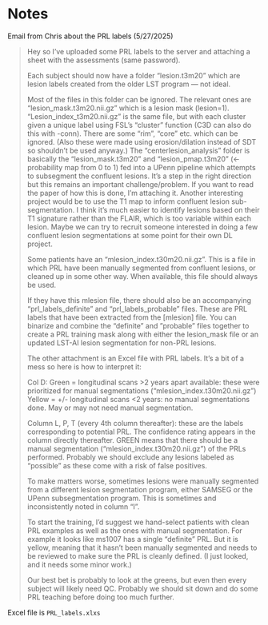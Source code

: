 # Notes

Email from Chris about the PRL labels (5/27/2025)

> Hey so I’ve uploaded some PRL labels to the server and attaching a sheet with the assessments (same password).
>
> Each subject should now have a folder “lesion.t3m20” which are lesion labels created from the older LST program — not ideal.
>
> Most of the files in this folder can be ignored.  The relevant ones are “lesion_mask.t3m20.nii.gz” which is a lesion mask (lesion=1).  “Lesion_index_t3m20.nii.gz”  is the same file, but with each cluster given a unique label using FSL’s “cluster” function (C3D can also do this with -conn).   There are some “rim”, “core” etc. which can be ignored.  (Also these were made using erosion/dilation instead of SDT so shouldn’t be used anyway.)  The “centerlesion_analysis” folder is basically the “lesion_mask.t3m20” and “lesion_pmap.t3m20” (<-probability map from 0 to 1) fed into a UPenn pipeline which attempts to subsegment the confluent lesions.  It’s a step in the right direction but this remains an important challenge/problem.  If you want to read the paper of how this is done, I’m attaching it.  Another interesting project would be to use the T1 map to inform confluent lesion sub-segmentation.  I think it’s much easier to identify lesions based on their T1 signature rather than the FLAIR, which is too variable within each lesion.  Maybe we can try to recruit someone interested in doing a few confluent lesion segmentations at some point for their own DL project.
>
>Some patients have an “mlesion_index.t30m20.nii.gz”.  This is a file in which PRL have been manually segmented from confluent lesions, or cleaned up in some other way.  When available, this file should always be used.
>
>If they have this mlesion file, there should also be an accompanying “prl_labels_definite” and “prl_labels_probable” files.  These are PRL labels that have been extracted from the [mlesion] file.  You can binarize and combine the “definite” and ”probable” files together to create a PRL training mask along with either the lesion_mask file or an updated LST-AI lesion segmentation for non-PRL lesions.
>
>The other attachment is an Excel file with PRL labels. It’s a bit of a mess so here is how to interpret it:
>
>Col D:
>Green = longitudinal scans >2 years apart available: these were prioritized for manual segmentations (“mlesion_index.t30m20.nii.gz”)
>Yellow = +/- longitudinal scans <2 years: no manual segmentations done.  May or may not need manual segmentation.
>
>Column L, P, T (every 4th column thereafter):  these are the labels corresponding to potential PRL.  The confidence rating appears in the column directly thereafter.  GREEN means that there should be a manual segmentation (“mlesion_index.t30m20.nii.gz”) of the PRLs performed.  Probably we should exclude any lesions labeled as “possible” as these come with a risk of false positives.
>
>To make matters worse, sometimes lesions were manually segmented from a different lesion segmentation program, either SAMSEG or the UPenn subsegmentation program. This is sometimes and inconsistently noted in column “I”. 
>
>To start the training, I’d suggest we hand-select patients with clean PRL examples as well as the ones with manual segmentation.  For example it looks like ms1007 has a single “definite” PRL.  But it is yellow, meaning that it hasn’t been manually segmented and needs to be reviewed to make sure the PRL is cleanly defined.  (I just looked, and it needs some minor work.)
>
>Our best bet is probably to look at the greens, but even then every subject will likely need QC.  Probably we should sit down and do some PRL teaching before doing too much further.

Excel file is `PRL_labels.xlxs`
